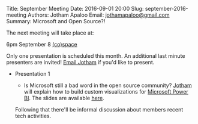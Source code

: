 Title: September Meeting
Date: 2016-09-01 20:00
Slug: september-2016-meeting
Authors: Jotham Apaloo
Email: jothamapaloo@gmail.com
Summary: Microsoft and Open Source?!

The next meeting will take place at:

6pm
September 8
[(co)space](http://cospacenorth.com/)

Only one presentation is scheduled this month. An additional last minute presenters are invited! 
[Email Jotham](mailto:jothamapaloo@gmail.com) if you'd like to present.


- Presentation 1
    -  Is Microsoft still a bad word in the open source community? [Jotham](http://jotham-city.com/) will explain how 
    to build custom visualizations for [Microsoft Power BI](https://powerbi.microsoft.com/en-us/). 
    The slides are available [here](http://jotham-city.com/powerbi).
    
    
    Following that there'll be informal discussion about members recent tech activities.
